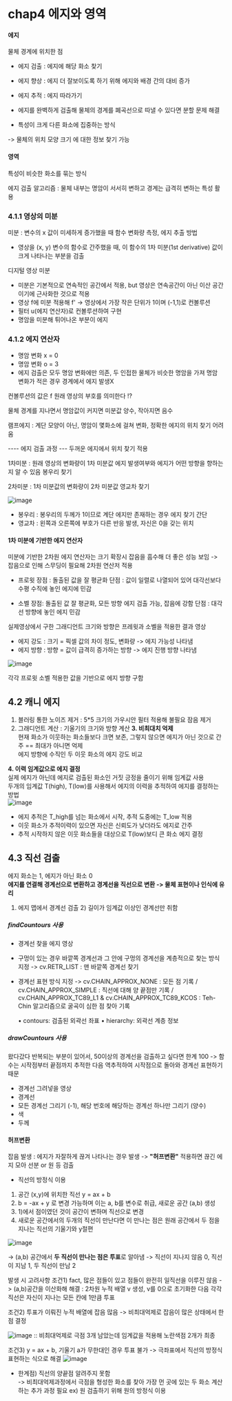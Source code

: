 # chap4 에지와 영역

#### 에지 
물체 경계에 위치한 점 
- 에지 검출 : 에지에 해당 화소 찾기
- 에지 향상 : 에지 더 잘보이도록 하기 위해 에지와 배경 간의 대비 증가
- 에지 추적 : 에지 따라가기

- 에지를 완벽하게 검출해 물체의 경계를 폐곡선으로 따낼 수 있다면 분할 문제 해결
- 특성이 크게 다른 화소에 집중하는 방식

-> 물체의 위치 모양 크기 에 대한 정보 찾기 가능

#### 영역
특성이 비슷한 화소를 묶는 방식


에지 검출 알고리즘 : 물체 내부는 명암이 서서히 변하고 경계는 급격히 변하는 특성 활용

### 4.1.1 영상의 미분
미분 : 변수의 x 값이 미세하게 증가했을 때 함수 변화량 측정, 에지 추출 방법

* 영상을 (x, y) 변수의 함수로 간주했을 때, 이 함수의 1차 미분(1st derivative) 값이 크게 나타나는 부분을 검출

디지털 영상 미분
- 미분은 기본적으로 연속적인 공간에서 적용, but 영상은 연속공간이 아닌 이산 공간이기에 근사화한 것으로 적용
- 영상 f에 미분 적용해 f' -> 영상에서 가장 작은 단위가 1이며 (-1,1)로 컨볼루션
- 필터 u(에지 연산자)로 컨볼루션하여 구현
- 명암을 미분해 튀어나온 부분이 에지

### 4.1.2 에지 연산자
- 명암 변화 x = 0
- 명암 변화 o = 3 
- 에지 검출은 모두 명암 변화에만 의존, 두 인접한 물체가 비슷한 명암을 가져 명암 변화가 적은 경우 경계에서 에지 발생X

컨볼루션의 값은 f 원래 영상의 부호를 의미한다 !?

물체 경계를 지나면서 명암값이 커지면 미분값 양수, 작아지면 음수


램프에지 : 계단 모양이 아닌, 명암이 몇화소에 걸쳐 변화, 정확한 에지의 위치 찾기 어려움

---- 에지 검출 과정 --- 
두꺼운 에지에서 위치 찾기 적용

1차미분 : 원래 영상의 변화량이 1차 미분값 
에지 발생여부와 에지가 어떤 방향을 향하는지 알 수 있음
봉우리 찾기

2차미분 : 1차 미분값의 변화량이 2차 미분값
영교차 찾기 

![image](https://user-images.githubusercontent.com/109460178/227122703-6325016c-3126-446e-86b0-d14d2499b2ee.png)
-	봉우리 : 봉우리의  두께가 1이므로 계단 에지만 존재하는 경우 에지 찾기 간단
-	영교차 : 왼쪽과 오른쪽에 부호가 다른 반응 발생, 자신은 0을 갖는 위치

#### 1차 미분에 기반한 에지 연산자
미분에 기반한 2차원 에지 연산자는 크기 확장시 잡음을 흠수해 더 좋은 성능 보임
-> 잡음으로 인해 스무딩이 필요해 2차원 연산저 적용

- 프로윗 
   장점 : 돌출된 값을 잘 평균화
   단점 : 값이 일렬로 나열되어 있어 대각선보다 수평 수직에 놓인 에지에 민감

- 소벨 
    장점: 돌출된 값 잘 평균화, 모든 방향 에지 검출 가능, 잡음에 강함
    단점 : 대각선 방향에 놓인 에지 민감
    
실제영상에서 구한 그래디언트 크기와 방향은 프레윗과 소벨을 적용한 결과 영상
- 에지 강도 : 크기 = 픽셀 값의 차이 정도, 변화량 -> 에지 가능성 나타냄
- 에지 방향 : 방향 = 값이 급격히 증가하는 방향 -> 에지 진행 방향 나타냄

![image](https://user-images.githubusercontent.com/109460178/227124583-f145bb2f-f6e8-4783-9ab3-9f3d2f055de9.png)

각각 프로윗 소벨 적용한 값을 기반으로 에지 방향 구함


## 4.2 캐니 에지
1. 블러링 통한 노이즈 제거 : 5*5 크기의 가우시안 필터 적용해 불필요 잠음 제거
2. 그래디언트 계산 : 기울기의 크기와 방향 계산
**3. 비최대치 억제**   
현재 화소가 이웃하는 화소들보다 크면 보존, 그렇지 않으면 에지가 아닌 것으로 간주 == 최대가 아니면 억제   
에지 방향에 수직인 두 이웃 화소의 에지 강도 비교

**4. 이력 임계값으로 에지 결정**   
실제 에지가 아닌데 에지로 검출된 화소인 거짓 긍정을 줄이기 위해 임계값 사용   
두개의 임계값 T(high), T(low)를 사용해서 에지의 이력을 추적하여 에지를 결정하는 방법  
![image](https://user-images.githubusercontent.com/109460178/227133915-5b6112c4-c68b-4029-bb13-bbbd3dd99b45.png)

- 에지 추적은 T_high를 넘는 화소에서 시작, 추적 도중에는 T_low 적용 
- 이웃 화소가 추적이력이 있으면 자신은 신뢰도가 낮더라도 에지로 간주
- 추적 시작하지 않은 이웃 화소들을 대상으로  T(low)보디 큰 화소 에지 결정



## 4.3 직선 검출
에지 화소는 1, 에지가 아닌 화소 0  
**에지를 연결해 경계선으로 변환하고 경계선을 직선으로 변환 -> 물체 표현이나 인식에 유리**  

1) 에지 맵에서 경계선 검출 2) 길이가 임계값 이상인 경계선만 취함

##### findCountours 사용
- 경계선 찾을 에지 영상
- 구멍이 있는 경우 바깥쪽 경계선과 그 안에 구멍의 경계선을 계층적으로 찾는 방식 지정
  -> cv.RETR_LIST : 맨 바깥쪽 경계선 찾기
- 경계선 표현 방식 지정
   -> cv.CHAIN_APPROX_NONE : 모든 점 기록 / cv.CHAIN_APPROX_SIMPLE : 직선에 대해 양 끝점만 기록 / cv.CHAIN_APPROX_TC89_L1 & cv.CHAIN_APPROX_TC89_KCOS : Teh-Chin 알고리즘으로 굴곡이 심한 점 찾아 기록
   
   • contours: 검출된 외곽선 좌표
   • hierarchy: 외곽선 계층 정보     
   
##### drawCountours 사용
왔다갔다 반복되는 부분이 있어서, 50이상의 경계선을 검출하고 싶다면 한계 100
-> 함수는 시작점부터 끝점까지 추적한 다음 역추적하여 시작점으로 돌아와 경계선 표현하기 때문
- 경계선 그려넣을 영상
- 경계선
- 모든 경계선 그리기 (-1), 해당 번호에 해당하는 경계선 하나만 그리기 (양수)
- 색
- 두께




#### 허프변환
잡음 발생 : 에지가 자잘하게 끊겨 나타나는 경우 발생 -> **"허프변환"** 적용하면 끊긴 에지 모아 선분 or 원 등 검출
- 직선의 방정식 이용
1) 공간 (x,y)에 위치한 직선 y = ax + b
2) b = -ax + y 로 변경 가능하며 이는 a, b를 변수로 취급, 새로운 공간 (a,b) 생성
3) 1)에서 점이였던 것이 공간이 변하며 직선으로 변경
4) 새로운 공간에서의 두개의 직선이 만난다면 이 만나는 점은 원래 공간에서 두 점을 지나는 직선의 기울기와 y절편

![image](https://user-images.githubusercontent.com/109460178/227456183-f429d1da-7a58-40ba-acb5-d4d970bd96f5.png)

   -> (a,b) 공간에서 **두 직선이 만나는 점은 투표**로 알아냄
   -> 직선이 지나지 않음 0, 직선이 지남 1, 두 직선이 만남 2
   
발생 시 고려사항 
조건1) fact, 많은 점들이 있고 점들이 완전히 일직선을 이루진 않음
   -> (a,b)공간을 이산화해 해결 : 2차원 누적 배열 v 생성, v를 0으로 초기화한 다음 각각 직선은 자신이 지나는 모든 칸에 1만큼 투표
   
조건2) 투표가 이뤄진 누적 배열에 잡음 많음
   -> 비최대억제로 잡음이 많은 상태에서 한 점 결정
   
![image](https://user-images.githubusercontent.com/109460178/227457314-9d0d99c8-2bd1-4697-9101-273d619b2b93.png)
:: 비최대억제로 극점 3개 남았는데 임계값을 적용해 노란색점 2개가 최종

조건3) y = ax + b, 기울기 a가 무한대인 경우 투표 불가
   -> 극좌표에서 직선의 방정식 표현하는 식으로 해결 ![image](https://user-images.githubusercontent.com/109460178/227457688-c7c771ff-f27f-4def-bd21-29f09699231f.png)

+ 한계점)
   직선의 양끝점 알려주지 못함      
   -> 비최대억제과정에서 극점을 형성한 화소를 찾아 가장 먼 곳에 있는 두 화소 계산하는 추가 과정 필요
   ex) 원 검출하기 위해 원의 방정식 이용
   
   










